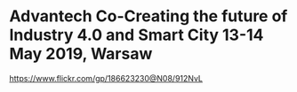 # Advantech Co-Creating the future of Industry 4.0 and Smart City 13-14 May 2019, Warsaw

https://www.flickr.com/gp/186623230@N08/912NvL
